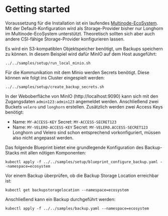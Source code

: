 # Getting started

Voraussetzung für die Installation ist ein laufendes [Multinode-EcoSystem][mn-ecosystem-repo].
Mit der Default-Konfiguration wird als Storage-Provider bisher nur Longhorn im Multinode-EcoSystem unterstützt.
Theoretisch sollten sich aber auch andere CSI-fähige Storage-Provider konfigurieren lassen.

[mn-ecosystem-repo]: https://github.com/cloudogu/k8s-ecosystem

Es wird ein S3-kompatiblen Objektspeicher benötigt, um Backups speichern zu können.
In diesem Beispiel wird dafür MinIO auf dem Host ausgeführt:
```shell
../../samples/setup/run_local_minio.sh
```

Für die Kommunikation mit dem Minio werden Secrets benötigt. Diese können wie folgt ins Cluster eingespielt werden:
```shell
../../samples/setup/create_backup_secrets.sh
```

In der Weboberfläche von MinIO (http://localhost:9090) kann sich mit den Zugangsdaten `admin123:admin123` angemeldet 
werden. Anschließend zwei Buckets `velero` und `longhorn` erstellen. Zusätzlich werden zwei Access Keys benötigt:
- Name: `MY-ACCESS-KEY` Secret: `MY-ACCESS-SECRET123`
- Name: `MY-VELERO-ACCESS-KEY` Secret: `MY-VELERO.ACCESS-SECRET123`
Longhorn und Velero sind schon entsprechend vorkonfiguriert, müssen also nicht angepasst werden.


Das folgende Blueprint bietet eine grundlegende Konfiguration des Backup-Stacks mit allen nötigen Komponenten:

```shell
kubectl apply -f ../../samples/setup/blueprint_configure_backup.yaml --namespace=ecosystem
```

Vor einem Backup überprüfen, ob die Backup Storage Location erreichbar ist:
```shell
kubectl get backupstoragelocation --namespace=ecosystem
```

Anschließend kann ein Backup durchgeführt werden:
```shell
kubectl apply -f ../../samples/backup.yaml --namespace=ecosystem
```